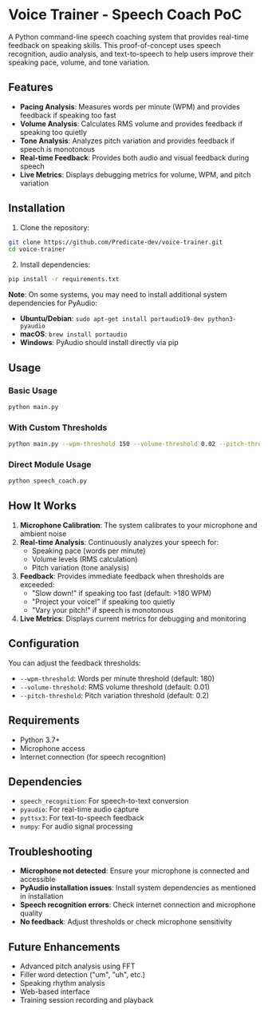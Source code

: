 # Voice Trainer - Speech Coach PoC

A Python command-line speech coaching system that provides real-time feedback on speaking skills. This proof-of-concept uses speech recognition, audio analysis, and text-to-speech to help users improve their speaking pace, volume, and tone variation.

## Features

- **Pacing Analysis**: Measures words per minute (WPM) and provides feedback if speaking too fast
- **Volume Analysis**: Calculates RMS volume and provides feedback if speaking too quietly
- **Tone Analysis**: Analyzes pitch variation and provides feedback if speech is monotonous
- **Real-time Feedback**: Provides both audio and visual feedback during speech
- **Live Metrics**: Displays debugging metrics for volume, WPM, and pitch variation

## Installation

1. Clone the repository:
```bash
git clone https://github.com/Predicate-dev/voice-trainer.git
cd voice-trainer
```

2. Install dependencies:
```bash
pip install -r requirements.txt
```

**Note**: On some systems, you may need to install additional system dependencies for PyAudio:
- **Ubuntu/Debian**: `sudo apt-get install portaudio19-dev python3-pyaudio`
- **macOS**: `brew install portaudio`
- **Windows**: PyAudio should install directly via pip

## Usage

### Basic Usage
```bash
python main.py
```

### With Custom Thresholds
```bash
python main.py --wpm-threshold 150 --volume-threshold 0.02 --pitch-threshold 0.3
```

### Direct Module Usage
```bash
python speech_coach.py
```

## How It Works

1. **Microphone Calibration**: The system calibrates to your microphone and ambient noise
2. **Real-time Analysis**: Continuously analyzes your speech for:
   - Speaking pace (words per minute)
   - Volume levels (RMS calculation)
   - Pitch variation (tone analysis)
3. **Feedback**: Provides immediate feedback when thresholds are exceeded:
   - "Slow down!" if speaking too fast (default: >180 WPM)
   - "Project your voice!" if speaking too quietly
   - "Vary your pitch!" if speech is monotonous
4. **Live Metrics**: Displays current metrics for debugging and monitoring

## Configuration

You can adjust the feedback thresholds:

- `--wpm-threshold`: Words per minute threshold (default: 180)
- `--volume-threshold`: RMS volume threshold (default: 0.01)
- `--pitch-threshold`: Pitch variation threshold (default: 0.2)

## Requirements

- Python 3.7+
- Microphone access
- Internet connection (for speech recognition)

## Dependencies

- `speech_recognition`: For speech-to-text conversion
- `pyaudio`: For real-time audio capture
- `pyttsx3`: For text-to-speech feedback
- `numpy`: For audio signal processing

## Troubleshooting

- **Microphone not detected**: Ensure your microphone is connected and accessible
- **PyAudio installation issues**: Install system dependencies as mentioned in installation
- **Speech recognition errors**: Check internet connection and microphone quality
- **No feedback**: Adjust thresholds or check microphone sensitivity

## Future Enhancements

- Advanced pitch analysis using FFT
- Filler word detection ("um", "uh", etc.)
- Speaking rhythm analysis
- Web-based interface
- Training session recording and playback
